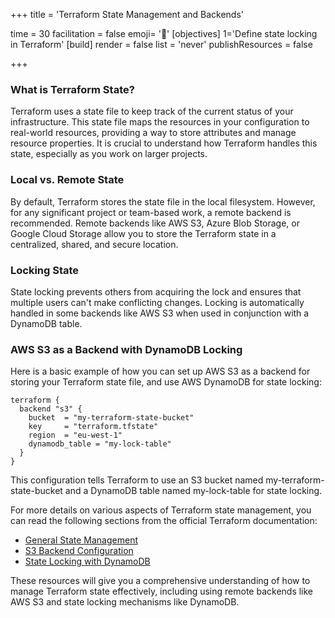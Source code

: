+++
title = 'Terraform State Management and Backends'

time = 30
facilitation = false
emoji= '🧩'
[objectives]
    1='Define state locking in Terraform'
[build]
  render = false
  list = 'never'
  publishResources = false

+++

### What is Terraform State?

Terraform uses a state file to keep track of the current status of your infrastructure. This state file maps the resources in your configuration to real-world resources, providing a way to store attributes and manage resource properties. It is crucial to understand how Terraform handles this state, especially as you work on larger projects.

### Local vs. Remote State

By default, Terraform stores the state file in the local filesystem. However, for any significant project or team-based work, a remote backend is recommended. Remote backends like AWS S3, Azure Blob Storage, or Google Cloud Storage allow you to store the Terraform state in a centralized, shared, and secure location.

### Locking State

State locking prevents others from acquiring the lock and ensures that multiple users can't make conflicting changes. Locking is automatically handled in some backends like AWS S3 when used in conjunction with a DynamoDB table.

### AWS S3 as a Backend with DynamoDB Locking

Here is a basic example of how you can set up AWS S3 as a backend for storing your Terraform state file, and use AWS DynamoDB for state locking:

```hcl
terraform {
  backend "s3" {
    bucket  = "my-terraform-state-bucket"
    key     = "terraform.tfstate"
    region  = "eu-west-1"
    dynamodb_table = "my-lock-table"
  }
}
```

This configuration tells Terraform to use an S3 bucket named my-terraform-state-bucket and a DynamoDB table named my-lock-table for state locking.

For more details on various aspects of Terraform state management, you can read the following sections from the official Terraform documentation:

- [General State Management](https://developer.hashicorp.com/terraform/language/state)
- [S3 Backend Configuration](https://developer.hashicorp.com/terraform/language/settings/backends/s3)
- [State Locking with DynamoDB](https://developer.hashicorp.com/terraform/language/settings/backends/s3#dynamodb-state-locking)

These resources will give you a comprehensive understanding of how to manage Terraform state effectively, including using remote backends like AWS S3 and state locking mechanisms like DynamoDB.
